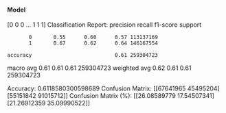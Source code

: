 #### Model
[0 0 0 ... 1 1 1]
Classification Report:
              precision    recall  f1-score   support

           0       0.55      0.60      0.57 113137169
           1       0.67      0.62      0.64 146167554

    accuracy                           0.61 259304723
   macro avg       0.61      0.61      0.61 259304723
weighted avg       0.62      0.61      0.61 259304723

Accuracy: 0.6118580300598689
Confusion Matrix:
[[67641965 45495204]
 [55151842 91015712]]
Confusion Matrix (%):
[[26.08589779 17.54507341]
 [21.26912359 35.09990522]]
